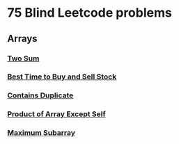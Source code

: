 # 75 Blind Leetcode problems
## Arrays
### [Two Sum](solutions/two_sum.md)
### [Best Time to Buy and Sell Stock](solutions/stock1.md)
### [Contains Duplicate](solutions/contains_duplicate.md)
### [Product of Array Except Self](solutions/product_except_self.md)
### [Maximum Subarray](solutions/maximum_subarray.md)
